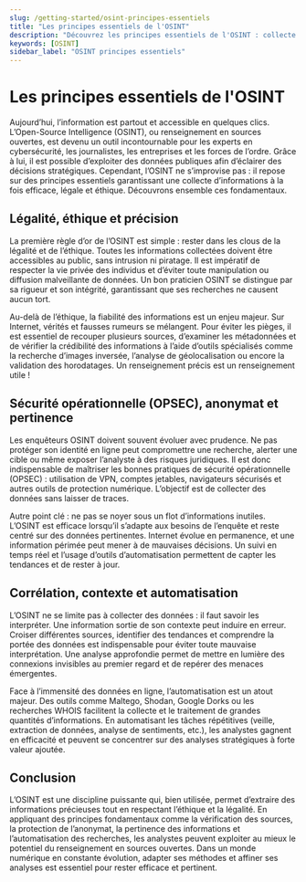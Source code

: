 ```yaml
---
slug: /getting-started/osint-principes-essentiels
title: "Les principes essentiels de l'OSINT"
description: "Découvrez les principes essentiels de l'OSINT : collecte légale, éthique et efficace d'informations en sources ouvertes. Protégez votre anonymat et optimisez vos analyses avec des outils adaptés."
keywords: [OSINT]
sidebar_label: "OSINT principes essentiels"
---
```


# Les principes essentiels de l'OSINT

Aujourd’hui, l’information est partout et accessible en quelques clics. L’Open-Source Intelligence (OSINT), ou renseignement en sources ouvertes, est devenu un outil incontournable pour les experts en cybersécurité, les journalistes, les entreprises et les forces de l’ordre. Grâce à lui, il est possible d’exploiter des données publiques afin d’éclairer des décisions stratégiques. Cependant, l’OSINT ne s’improvise pas : il repose sur des principes essentiels garantissant une collecte d’informations à la fois efficace, légale et éthique. Découvrons ensemble ces fondamentaux.

## Légalité, éthique et précision

La première règle d’or de l’OSINT est simple : rester dans les clous de la légalité et de l’éthique. Toutes les informations collectées doivent être accessibles au public, sans intrusion ni piratage. Il est impératif de respecter la vie privée des individus et d’éviter toute manipulation ou diffusion malveillante de données. Un bon praticien OSINT se distingue par sa rigueur et son intégrité, garantissant que ses recherches ne causent aucun tort.

Au-delà de l’éthique, la fiabilité des informations est un enjeu majeur. Sur Internet, vérités et fausses rumeurs se mélangent. Pour éviter les pièges, il est essentiel de recouper plusieurs sources, d’examiner les métadonnées et de vérifier la crédibilité des informations à l’aide d’outils spécialisés comme la recherche d’images inversée, l’analyse de géolocalisation ou encore la validation des horodatages. Un renseignement précis est un renseignement utile !

## Sécurité opérationnelle (OPSEC), anonymat et pertinence

Les enquêteurs OSINT doivent souvent évoluer avec prudence. Ne pas protéger son identité en ligne peut compromettre une recherche, alerter une cible ou même exposer l’analyste à des risques juridiques. Il est donc indispensable de maîtriser les bonnes pratiques de sécurité opérationnelle (OPSEC) : utilisation de VPN, comptes jetables, navigateurs sécurisés et autres outils de protection numérique. L’objectif est de collecter des données sans laisser de traces.

Autre point clé : ne pas se noyer sous un flot d’informations inutiles. L’OSINT est efficace lorsqu’il s’adapte aux besoins de l’enquête et reste centré sur des données pertinentes. Internet évolue en permanence, et une information périmée peut mener à de mauvaises décisions. Un suivi en temps réel et l’usage d’outils d’automatisation permettent de capter les tendances et de rester à jour.

## Corrélation, contexte et automatisation

L’OSINT ne se limite pas à collecter des données : il faut savoir les interpréter. Une information sortie de son contexte peut induire en erreur. Croiser différentes sources, identifier des tendances et comprendre la portée des données est indispensable pour éviter toute mauvaise interprétation. Une analyse approfondie permet de mettre en lumière des connexions invisibles au premier regard et de repérer des menaces émergentes.

Face à l’immensité des données en ligne, l’automatisation est un atout majeur. Des outils comme Maltego, Shodan, Google Dorks ou les recherches WHOIS facilitent la collecte et le traitement de grandes quantités d’informations. En automatisant les tâches répétitives (veille, extraction de données, analyse de sentiments, etc.), les analystes gagnent en efficacité et peuvent se concentrer sur des analyses stratégiques à forte valeur ajoutée.

## Conclusion

L’OSINT est une discipline puissante qui, bien utilisée, permet d’extraire des informations précieuses tout en respectant l’éthique et la légalité. En appliquant des principes fondamentaux comme la vérification des sources, la protection de l’anonymat, la pertinence des informations et l’automatisation des recherches, les analystes peuvent exploiter au mieux le potentiel du renseignement en sources ouvertes. Dans un monde numérique en constante évolution, adapter ses méthodes et affiner ses analyses est essentiel pour rester efficace et pertinent.
